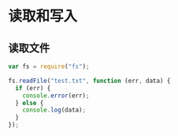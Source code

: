 # 读取和写入

## 读取文件

```javascript
var fs = require("fs");

fs.readFile("test.txt", function (err, data) {
  if (err) {
    console.error(err);
  } else {
    console.log(data);
  }
});
```
